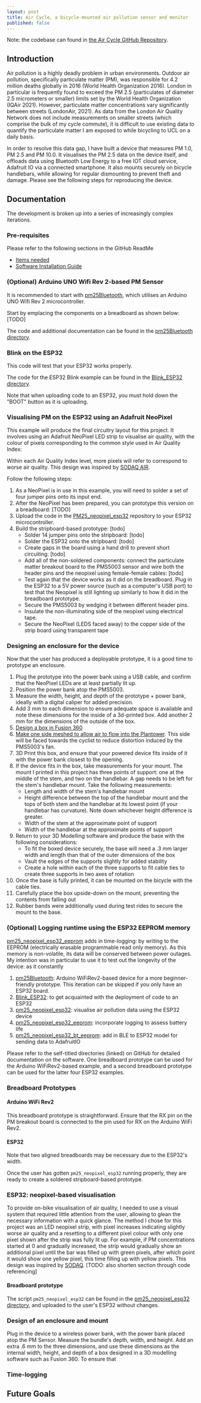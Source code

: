 ```yaml
---
layout: post
title: Air Cycle, a bicycle-mounted air pollution sensor and monitor 
published: false
---
```


Note: the codebase can found in [the Air Cycle GitHub Repository](https://github.com/augustweinbren/air-cycle).

## Introduction

Air pollution is a highly deadly problem in urban environments. Outdoor air pollution, specifically particulate matter (PM), was responsible for 4.2 million deaths globally in 2016 (World Health Organization 2016). London in particular is frequently found to exceed the PM 2.5 (particulates of diameter 2.5 micrometers or smaller) limits set by the World Health Organization (IQAir 2021). However, particulate matter concentrations vary significantly between streets (LondonAir, 2021). As data from the London Air Quality Network does not include measurements on smaller streets (which comprise the bulk of my cycle commute), it is difficult to use existing data to quantify the particulate matter I am exposed to while bicycling to UCL on a daily basis.

In order to resolve this data gap, I have built a device that measures PM 1.0, PM 2.5 and PM 10.0. It visualises the PM 2.5 data on the device itself, and offloads data using Bluetooth Low Energy to a free IOT cloud service, Adafruit IO via a connected smartphone. It also mounts securely on bicycle handlebars, while allowing for regular dismounting to prevent theft and damage. Please see the following steps for reproducing the device.

## Documentation

The development is broken up into a series of increasingly complex iterations.

### Pre-requisites

Please refer to the following sections in the GitHub ReadMe
- [Items needed](TODO)
- [Software Installation Guide](TODO)

### (Optional) Arduino UNO Wifi Rev 2-based PM Sensor

It is recommended to start with [pm25Bluetooth](TODO), which utilises an Arduino UNO Wifi Rev 2 microcontroller.

Start by emplacing the components on a breadboard as shown below: [TODO]

The code and additional documentation can be found in the [pm25Bluetooth directory](TODO).

### Blink on the ESP32

This code will test that your ESP32 works properly.

The code for the ESP32 Blink example can be found in the [Blink_ESP32 directory](TODO).

Note that when uploading code to an ESP32, you must hold down the "BOOT" button as it is uploading.

### Visualising PM on the ESP32 using an Adafruit NeoPixel

This example will produce the final circuitry layout for this project.
It involves using an Adafruit NeoPixel LED strip to visualise air quality, with the colour of pixels corresponding to the common style used in Air Quality Index:

Within each Air Quality Index level, more pixels will refer to correspond to worse air quality. This design was inspired by [SODAQ AIR](https://www.kickstarter.com/projects/olliesmeenk/sodaq-air-the-portable-air-quality-monitor).

Follow the following steps:

1. As a NeoPixel is in use in this example, you will need to solder a set of four jumper pins onto its input end.
2. After the NeoPixel has been prepared, you can prototype this version on a breadboard: [TODO]
3. Upload the code in the [PM25_neopixel_esp32](TODO) repository to your ESP32 microcontroller.
4. Build the stripboard-based prototype: [todo]
   *  Solder 14 jumper pins onto the stripboard: [todo]
   *  Solder the ESP32 onto the stripboard: [todo]
   *  Create gaps in the board using a hand drill to prevent short circuiting: [todo]
   *  Add all of the non-soldered components: connect the particulate matter breakout board to the PMS5003 sensor and wire both the header pins and the neopixel using female-female cables: [todo]
   * Test again that the device works as it did on the breadboard. Plug in the ESP32 to a 5V power source (such as a computer's USB port) to test that the Neopixel is still lighting up similarly to how it did in the breadboard prototype.
   * Secure the PMS5003 by wedging it between different header pins. 
   * Insulate the non-illuminating side of the neopixel using electrical tape.
   * Secure the NeoPixel (LEDS faced away) to the copper side of the strip board using transparent tape

### Designing an enclosure for the device

Now that the user has produced a deployable prototype, it is a good time to prototype an enclosure.
1. Plug the prototype into the power bank using a USB cable, and confirm that the NeoPixel LEDs are at least partially lit up.
2. Position the power bank atop the PMS5003.
3. Measure the width, height, and depth of the prototype + power bank, ideally with a digital caliper for added precision.
4. Add 3 mm to each dimension to ensure adequate space is available and note these dimensions for the inside of a 3d-printed box. Add another 2 mm for the dimensions of the outside of the box.
5. [Design a box in Fusion 360](https://www.youtube.com/watch?v=HDJ2g19SlCI)
6. [Make one side meshed to allow air to flow into the Plantower](https://www.youtube.com/watch?v=Kj6h6ARtITE&t=176s). This side will be faced towards the cyclist to reduce distortion induced by the PMS5003's fan.
7. 3D Print this box, and ensure that your powered device fits inside of it with the power bank closest to the opening.
8. If the device fits in the box, take measurements for your mount. The mount I printed in this project has three points of support: one at the middle of the stem, and two on the handlebar. A gap needs to be left for the stem's handlebar mount. Take the following measurements:
   * Length and width of the stem's handlebar mount
   * Height difference between the top of the handlebar mount and the tops of both stem and the handlebar at its lowest point (if your handlebar has curvature). Note down whichever height difference is greater.
   * Width of the stem at the approximate point of support
   * Width of the handlebar at the approximate points of support
9.  Return to your 3D Modelling software and produce the base with the following considerations:
    * To fit the boxed device securely, the base will need a .3 mm larger width and length than that of the outer dimensions of the box
    * Vault the edges of the supports slightly for added stability
    * Create a hole within each of the three supports to fit cable ties to create three supports in two axes of rotation
10. Once the base is fully printed, it can be mounted on the bicycle with the cable ties.
11. Carefully place the box upside-down on the mount, preventing the contents from falling out
12. Rubber bands were additionally used during test rides to secure the mount to the base.

### (Optional) Logging runtime using the ESP32 EEPROM memory
[pm25_neopixel_esp32_eeprom](TODO) adds in time-logging: by writing to the EEPROM (electrically erasable programmable read only memory). As this memory is non-volatile, its data will be conserved between power outages. My intention was in particular to use it to test out the longevity of the device: as it constantly

1. [pm25Bluetooth](TODO): Arduino WiFiRev2-based device for a more beginner-friendly prototype. This iteration can be skipped if you only have an ESP32 board.
2. [Blink_ESP32](TODO): to get acquainted with the deployment of code to an ESP32
3. [pm25_neopixel_esp32](TODO): visualise air pollution data using the ESP32 device
4. [pm25_neopixel_esp32_eeprom](TODO): incorporate logging to assess battery life
5.  [pm25_neopixel_esp32_bt_eeprom](TODO): add in BLE to ESP32 model for sending data to AdafruitIO

Please refer to the self-titled directories (linked) on GitHub for detailed documentation on the software.
One breadboard prototype can be used for the Arduino WiFiRev2-based example, and a second breadboard prototype can be used for the latter four ESP32 examples.

### Breadboard Prototypes

#### Arduino WiFi Rev2

This breadboard prototype is straightforward. Ensure that the RX pin on the PM breakout board is connected to the pin used for RX on the Arduino WiFi Rev2.

#### ESP32



Note that two aligned breadboards may be necessary due to the ESP32's width.

Once the user has gotten `pm25_neopixel_esp32` running properly, they are ready to create a soldered stripboard-based prototype.

### ESP32: neopixel-based visualisation

To provide on-bike visualisation of air quality, I needed to use a visual system that required little attention from the user, allowing to glean the necessary information with a quick glance. The method I chose for this project was an LED neopixel strip, with pixel increases indicating slightly worse air quality and a resetting to a different pixel colour with only one pixel shown after the strip was fully lit up. For example, if PM concentrations started at 0 and gradually increased, the strip would gradually show an additional pixel until the bar was filled up with green pixels, after which point it would show one yellow pixel, this time filling up with yellow pixels. This design was inspired by [SODAQ](todo). [TODO: also shorten section through code referencing]


#### Breadboard prototype

The script `pm25_neopixel_esp32` can be found in the [pm25_neopixel_esp32 directory](TODO), and uploaded to the user's ESP32 without changes.


### Design of an enclosure and mount

Plug in the device to a wireless power bank, with the power bank placed atop the PM Sensor. Measure the bundle's depth, width, and height. Add an extra .6 mm to the three dimensions, and use these dimensions as the internal width, height, and depth of a box designed in a 3D modelling software such as Fusion 360. To ensure that 

### Time-logging 



#### 

## Future Goals
